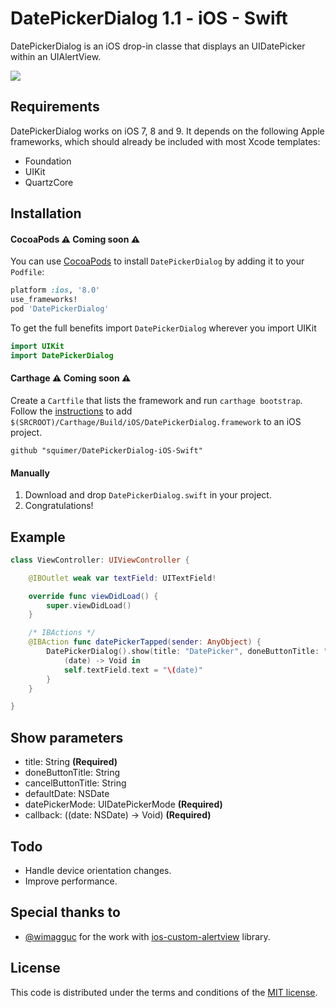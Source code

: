 # DatePickerDialog 1.1 - iOS - Swift

DatePickerDialog is an iOS drop-in classe that displays an UIDatePicker within an UIAlertView.

[![](https://raw.githubusercontent.com/squimer/DatePickerDialog-iOS-Swift/master/images/screen1.png)](https://github.com/squimer/DatePickerDialog-iOS-Swift/tree/master/images)

## Requirements

DatePickerDialog works on iOS 7, 8 and 9. It depends on the following Apple frameworks, which should already be included with most Xcode templates:

* Foundation
* UIKit
* QuartzCore

## Installation
#### CocoaPods ⚠️ Coming soon ⚠️
You can use [CocoaPods](http://cocoapods.org/) to install `DatePickerDialog` by adding it to your `Podfile`:

```ruby
platform :ios, '8.0'
use_frameworks!
pod 'DatePickerDialog'
```

To get the full benefits import `DatePickerDialog` wherever you import UIKit

``` swift
import UIKit
import DatePickerDialog
```
#### Carthage ⚠️ Coming soon ⚠️
Create a `Cartfile` that lists the framework and run `carthage bootstrap`. Follow the [instructions](https://github.com/Carthage/Carthage#if-youre-building-for-ios) to add `$(SRCROOT)/Carthage/Build/iOS/DatePickerDialog.framework` to an iOS project.

```
github "squimer/DatePickerDialog-iOS-Swift"
```

#### Manually
1. Download and drop ```DatePickerDialog.swift``` in your project.  
2. Congratulations!  

## Example

```swift
class ViewController: UIViewController {

	@IBOutlet weak var textField: UITextField!

	override func viewDidLoad() {
		super.viewDidLoad()
	}

	/* IBActions */
	@IBAction func datePickerTapped(sender: AnyObject) {
		DatePickerDialog().show(title: "DatePicker", doneButtonTitle: "Done", cancelButtonTitle: "Cancel", datePickerMode: .Date) {
			(date) -> Void in
			self.textField.text = "\(date)"
		}
	}

}
```

## Show parameters

- title: String **(Required)**
- doneButtonTitle: String
- cancelButtonTitle: String
- defaultDate: NSDate
- datePickerMode: UIDatePickerMode **(Required)**
- callback: ((date: NSDate) -> Void) **(Required)**

## Todo

- Handle device orientation changes.
- Improve performance.

## Special thanks to

* [@wimagguc](https://github.com/wimagguc) for the work with [ios-custom-alertview](https://github.com/wimagguc/ios-custom-alertview) library.

## License

This code is distributed under the terms and conditions of the [MIT license](LICENSE). 
